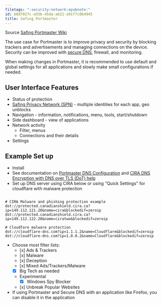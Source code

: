 ```yaml
---
filetags: ":security:network:epubnote:"
id: b8d7927c-a93b-45da-a622-a91f7c0b4945
title: Safing Portmaster
---
```


Source [Safing Portmaster Wiki](https://wiki.safing.io/)

The use case for Portmaster is to improve privacy and security by
blocking trackers and advertisements and managing connections on the
device. Security can be improved with [secure
DNS](https://wiki.safing.io/en/Portmaster/Feature/SecureDNS), firewall,
and monitoring.

When making changes in Portmaster, it is recommended to use default and
global settings for all applications and slowly make small
configurations if needed.

## User Interface Features

- Status of protection
- [Safing Privacy Network
  (SPN)](https://wiki.safing.io/en/Portmaster/App/SPN) - multiple
  identities for each app, geo unblocks
- Navigation - information, notifications, menu, tools, start/shutdown
- Side dashboard - view of applications
- Network activity
  - Filter, menus
  - Connections and their details
- Settings

## Example Set up

- Install
- See documentation on [Portmaster DNS
  Configuration](https://docs.safing.io/portmaster/guides/dns-configuration)
  and [CIRA DNS Encryption with DNS over TLS (DoT)
  help](https://www.cira.ca/en/canadian-shield/configure/dns-tls/)
- Set up DNS server using CIRA below or using "Quick Settings" for
  cloudflare with malware protection

``` shell

# CIRA Malware and phishing protection example
dot://protected.canadianshield.cira.ca?ip=149.112.121.20&name=cira&blockedif=zeroip
dot://protected.canadianshield.cira.ca?ip=149.112.122.20&name=ciratwo&blockedif=zeroip

# Cloudfare malware protection
dot://cloudflare-dns.com?ip=1.1.1.2&name=Cloudflare&blockedif=zeroip
dot://cloudflare-dns.com?ip=1.0.0.2&name=Cloudflare&blockedif=zeroip

```

- Choose most filter lists:
  - \[x\] Ads & Trackers
  - \[x\] Malware
  - \[x\] Deception
  - \[x\] Mixed Ads/Trackers/Malware
  - [x] Big Tech as needed
  - Experimental
    - [x] Windows Spy Blocker
  - \[x\] Unbreak Popular Websites
- If using Portmaster and Secure DNS with an application like Firefox,
  you can disable it in the application
